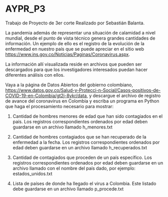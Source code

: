 # AYPR_P3
Trabajo de Proyecto de 3er corte
Realizado por Sebastián Balanta.

La pandemia además de representar una situación de calamidad a nivel mundial, desde el punto de vista técnico genera grandes cantidades de información. Un ejemplo de ello es el registro de la evolución de la enfermedad en nuestro país que se puede apreciar en el sitio web https://www.ins.gov.co/Noticias/Paginas/Coronavirus.aspx.

La información allí visualizada reside en archivos que pueden ser descargados para que los investigadores interesados puedan hacer diferentes análisis con ellos.

Vaya a la página de Datos Abiertos del gobierno colombiano,
https://www.datos.gov.co/Salud-y-Protecci-n-Social/Casos-positivos-de-COVID-19-en-Colombia/gt2j-8ykr/data, y descargue el archivo de registro de avance del coronavirus en Colombia y escriba un programa en Python que haga el procesamiento necesario para mostrar:

1. Cantidad de hombres menores de edad que han sido contagiados en el país. Los registros correspondientes ordenados por edad deben guardarse en un archivo llamado h_menores.txt

2. Cantidad de hombres contagiados que se han recuperado de la enfermedad a la fecha. Los registros correspondientes ordenados por edad deben guardarse en un archivo llamado h_recuperados.txt

3. Cantidad de contagiados que proceden de un país específico. Los registros correspondientes ordenados por edad deben guardarse en un archivo llamado con el nombre del país dado, por ejemplo: estados_unidos.txt

4. Lista de países de donde ha llegado el virus a Colombia. Este listado debe guardarse en un archivo llamado p_procede.txt

